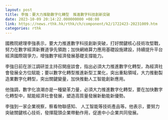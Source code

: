 ```yaml
---
layout: post
title: 李強：要大力推動數字化轉型　推進數字科技創新突破
date: 2023-10-09 20:14:22.000000000 +08:00
link: https://news.rthk.hk/rthk/ch/component/k2/1722423-20231009.htm
categories: rthk
---
```


國務院總理李強表示，要大力推進數字科技創新突破，打好關鍵核心技術攻堅戰，努力在數字經濟新賽道爭先領跑；加快網絡算力應用基礎設施建設，持續提升平台經濟國際競爭力，增強數字經濟發展基礎支撐能力。

李強日前在浙江調研並主持召開座談會，指出必須大力推進數字化轉型，為經濟社會發展全方位賦能；要以數字化轉型推進新型工業化，突出重點領域，大力推動製造業數字化轉型，突出關鍵變量，加快推動人工智能創新應用。

他強調，數字化浪潮亦是一種變革力量，必須大力推進數字化轉型，要在加快數字化轉型中，賦能經濟社會發展，塑造高質量發展新動能新優勢。

李強到一家企業視察，察看物聯感知、 人工智能等技術產品等。他表示，要努力突破關鍵核心技術，發揮龍頭企業帶動作用，促進中小企業共同發展。
